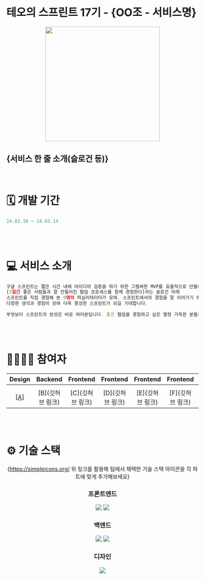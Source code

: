 # 테오의 스프린트 17기 - {OO조 - 서비스명}

<p align="center">
  <img src="https://github.com/solssak/teoSprint-template/assets/107416133/5ef1229b-ff3f-4016-ae49-ce9047f80f63).png" width="300" height="300"/>
</p>

## {서비스 한 줄 소개(슬로건 등)}

<br >

# 🗓️ 개발 기간

```jsx
24.03.10 ~ 24.03.14
```

<br >
<br >

# 💻 서비스 소개

```jsx
구글 스프린트는 짧은 시간 내에 아이디어 검증을 하기 위한 그럴싸한 MVP를 효율적으로 만들어내는 방법론입니다.
[5일간 좋은 사람들과 잘 만들어진 협업 프로세스를 함께 경험한다]라는 슬로건 아래
스프린트를 직접 경험해 본 9명의 퍼실리테이터가 모여, 스프린트에서의 경험을 잘 이어가기 위해 1개월간 열심히 준비했습니다.
다양한 생각과 경험이 모여 더욱 풍성한 스프린트가 되길 기대합니다.

무엇보다 스프린트의 완성은 바로 여러분입니다. 좋은 협업을 경험하고 싶은 열정 가득한 분들을 기다립니다.
```

<br >
<br >

# 👨‍👩‍👧‍👦 참여자

|                Design                |     Backend      |     Frontend     |     Frontend     |     Frontend     |     Frontend     |     Frontend     |     Frontend     |
| :----------------------------------: | :--------------: | :--------------: | :--------------: | :--------------: | :--------------: | :--------------: | :--------------: |
|                                      |
| [[A](깃허브링크)] | [B](깃허브 링크) | [C](깃허브 링크) | [D](깃허브 링크) | [E](깃허브 링크) | [F](깃허브 링크) | [G](깃허브 링크) | [H](깃허브 링크) |

<br>
<br>

# ⚙️ 기술 스택

<div align="middle">
  
{https://simpleicons.org/
위 링크를 활용해 팀에서 채택한 기술 스택 아이콘을 각 파트에 맞게 추가해보세요}

### 프론트엔드

<img src="https://img.shields.io/badge/TypeScript-3178C6?style=for-the-badge&logo=typescript&logoColor=white">
<img src="https://img.shields.io/badge/next.js-000000?style=for-the-badge&logo=nextdotjs&logoColor=white">

### 백엔드

<img src="https://img.shields.io/badge/java-3a75b0?style=for-the-badge&logo=java&logoColor=black">
<img src="https://img.shields.io/badge/nestjs-E0234E?style=for-the-badge&logo=nestjs&logoColor=white">

### 디자인

<img src="https://img.shields.io/badge/Figma-F24E1E?style=for-the-badge&logo=Figma&logoColor=white">
